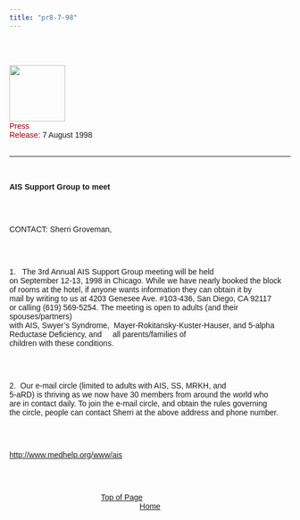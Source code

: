 ```yaml
---
title: "pr8-7-98"
---
```


<br><br>

<IMG SRC="/img/logo100.gif" HEIGHT="101" WIDTH="100" NATURALSIZEFLAG="0" ALIGN="BOTTOM" /> <br> <FONT FACE="Arial,Helvetica"><FONT COLOR="#990000" SIZE="<ins>3">Press<br>Release</FONT>: 7 August 1998<A NAME="top"></A> <BR /><br>

<HR ALIGN="LEFT" />

<BR /><br><B><span class="caps">AIS</span> Support Group to meet</B></P><br><br>

<P>
  <span class="caps">CONTACT</span>: Sherri Groveman, <aissg@aol.com>
</P><br><br>

<P>
  1.&nbsp;&nbsp; The 3rd Annual <span class="caps">AIS</span> Support Group meeting will be held<br>on September 12-13, 1998 in Chicago. While we have nearly booked the block<br>of rooms at the hotel, if anyone wants information they can obtain it by<br>mail by writing to us at 4203 Genesee Ave. #103-436, San Diego, CA 92117<br>or calling (619) 569-5254. The meeting is open to adults (and their spouses/partners)<br>with <span class="caps">AIS</span>, Swyer&#8217;s Syndrome,&nbsp; Mayer-Rokitansky-Kuster-Hauser, and 5-alpha<br>Reductase Deficiency, and&nbsp;&nbsp;&nbsp;&nbsp; all parents/families of<br>children with these conditions.
</P><br><br>

<P>
  2.&nbsp; Our e-mail circle (limited to adults with <span class="caps">AIS</span>, SS, <span class="caps">MRKH</span>, and<br>5-aRD) is thriving as we now have 30</ins> members from around the world who<br>are in contact daily. To join the e-mail circle, and obtain the rules governing<br>the circle, people can contact Sherri at the above address and phone number.
</P><br><br>

<P>
  <A HREF="http://209.51.172.19/www/ais/">http://www.medhelp.org/www/ais</A>
</P><br><br>

<P ALIGN="CENTER">
  <A HREF="#top">Top of Page</A>&nbsp;&nbsp;&nbsp;&nbsp;&nbsp;&nbsp;&nbsp;&nbsp;&nbsp;&nbsp;&nbsp;&nbsp;&nbsp;&nbsp;&nbsp;&nbsp;&nbsp;&nbsp;&nbsp;&nbsp;&nbsp;&nbsp;&nbsp;&nbsp;&nbsp;&nbsp;<br><A HREF="http://www.isna.org/">Home</A>
</P><br><br>

<P>
  &nbsp; <BR /><br>&nbsp; <BR /><br>&nbsp; <BR /><br>&nbsp;<br>